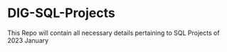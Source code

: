 # DIG-SQL-Projects
This Repo will contain all necessary details pertaining to SQL Projects of 2023 January  
